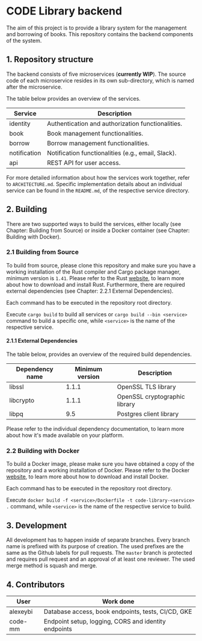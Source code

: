 # CODE Library backend

The aim of this project is to provide a library system for the management
and borrowing of books. This repository contains the backend components of the system.


## 1. Repository structure

The backend consists of five microservices (**currently WIP**). The source code of each microservice resides in its own sub-directory, which is named after the microservice.

The table below provides an overview of the services.

| Service | Description |
| --- | --- |
| identity | Authentication and authorization functionalities. |
| book | Book management functionalities. |
| borrow | Borrow management functionalities. |
| notification | Notification functionalities (e.g., email, Slack). |
| api | REST API for user access. |

For more detailed information about how the services work together, refer to `ARCHITECTURE.md`.
Specific implementation details about an individual service can be found in the `README.md`, of the respective service directory.


## 2. Building

There are two supported ways to build the services, either locally (see Chapter: Building from Source) or
inside a Docker container (see Chapter: Building with Docker).


### 2.1 Building from Source

To build from source, please clone this repository and make sure you have a working
installation of the Rust compiler and Cargo package manager, minimum version is `1.41`. Please refer to the Rust
[website](https://www.rust-lang.org/tools/install), to learn more about how to download and install Rust.
Furthermore, there are required external dependencies (see Chapter: 2.2.1 External Dependencies).

Each command has to be executed in the repository root directory.

Execute `cargo build` to build all services or `cargo build --bin <service>` command to build a specific one, while `<service>` is the name of the respective service.

#### 2.1.1 External Dependencies

The table below, provides an overview of the required build dependencies.

| Dependency name | Minimum version | Description |
| --- | --- | --- |
| libssl | 1.1.1 | OpenSSL TLS library |
| libcrypto | 1.1.1 | OpenSSL cryptographic library |
| libpq | 9.5 | Postgres client library |

Please refer to the individual dependency documentation, to learn more about how it's made available on your platform.


### 2.2 Building with Docker

To build a Docker image, please make sure you have obtained a copy of the repository and a working
installation of Docker. Please refer to the Docker [website](https://docs.docker.com/), to learn more about how to download and install Docker.

Each command has to be executed in the repository root directory.

Execute `docker build -f <service>/Dockerfile -t code-library-<service> .` command, while `<service>` is the name of the respective service to build.


## 3. Development

All development has to happen inside of separate branches. Every branch name is prefixed with its purpose of creation.
The used prefixes are the same as the Github labels for pull requests.
The `master` branch is protected and requires pull request and an approval of at least one reviewer.
The used merge method is squash and merge.


## 4. Contributors

|User|Work done|
|---|---|
|alexeybi|Database access, book endpoints, tests, CI/CD, GKE|
|code-mm|Endpoint setup, logging, CORS and identity endpoints|

